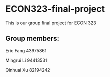 # ECON323-final-project
This is our group final project for ECON 323
## Group members:
Eric Fang 43975861 

Mingrui Li 94413531 

Qinhuai Xu 82194242
